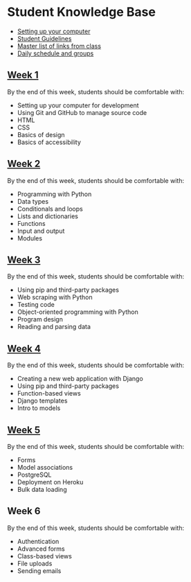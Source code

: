 # Student Knowledge Base

- [Setting up your computer](mac-setup.md)
- [Student Guidelines](student-guidelines/)
- [Master list of links from class](links.md)
- [Daily schedule and groups](schedule-and-groups.md)

## [Week 1](w1/)

By the end of this week, students should be comfortable with:

- Setting up your computer for development
- Using Git and GitHub to manage source code
- HTML
- CSS
- Basics of design
- Basics of accessibility

## [Week 2](w2/)

By the end of this week, students should be comfortable with:

- Programming with Python
- Data types
- Conditionals and loops
- Lists and dictionaries
- Functions
- Input and output
- Modules

## [Week 3](w3/)

By the end of this week, students should be comfortable with:

- Using pip and third-party packages
- Web scraping with Python
- Testing code
- Object-oriented programming with Python
- Program design
- Reading and parsing data

## [Week 4](w4/)

By the end of this week, students should be comfortable with:

- Creating a new web application with Django
- Using pip and third-party packages
- Function-based views
- Django templates
- Intro to models

## [Week 5](w5/)

By the end of this week, students should be comfortable with:

- Forms
- Model associations
- PostgreSQL
- Deployment on Heroku
- Bulk data loading

## Week 6

By the end of this week, students should be comfortable with:

- Authentication
- Advanced forms
- Class-based views
- File uploads
- Sending emails
